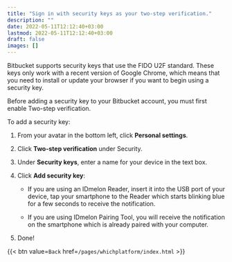 ```yaml
---
title: "Sign in with security keys as your two-step verification."
description: ""
date: 2022-05-11T12:12:40+03:00
lastmod: 2022-05-11T12:12:40+03:00
draft: false
images: []
---
```


Bitbucket supports security keys that use the FIDO U2F standard. These keys only work with a recent version of Google Chrome, which means that you need to install or update your browser if you want to begin using a security key.  

Before adding a security key to your Bitbucket account, you must first enable Two-step verification.  

To add a security key:  

1. From your avatar in the bottom left, click **Personal settings**.  

2. Click **Two-step verification** under Security.  

3. Under **Security keys**, enter a name for your device in the text box.  

4. Click **Add security key**:  

    - If you are using an IDmelon Reader, insert it into the USB port of your device, tap your smartphone to the Reader which starts blinking blue for a few seconds to receive the notification.  

    - If you are using IDmelon Pairing Tool, you will receive the notification on the smartphone which is already paired with your computer.  

5. Done!  

{{< btn value=`Back` href=`/pages/whichplatform/index.html` >}}
